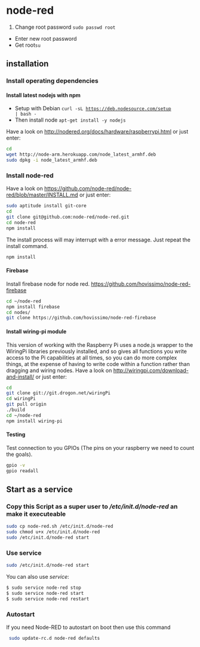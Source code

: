 # node-red

1. Change root password <code>sudo passwd root</code>
- Enter new root password
- Get root<code>su</code>

## installation

### Install operating dependencies

#### Install latest nodejs with npm

- Setup with Debian <code>curl -sL https://deb.nodesource.com/setup | bash -</code>
- Then install node <code>apt-get install -y nodejs</code>


Have a look on http://nodered.org/docs/hardware/raspberrypi.html or just enter:
```bash
cd
wget http://node-arm.herokuapp.com/node_latest_armhf.deb
sudo dpkg -i node_latest_armhf.deb
```
### Install node-red

Have a look on https://github.com/node-red/node-red/blob/master/INSTALL.md or just enter:
```bash
sudo aptitude install git-core
cd
git clone git@github.com:node-red/node-red.git
cd node-red
npm install
```

The install process will may interrupt with a error message.
Just repeat the install command.
```bash
npm install
```
#### Firebase

Install firebase node for node red.
https://github.com/hovissimo/node-red-firebase

```bash
cd ~/node-red
npm install firebase
cd nodes/
git clone https://github.com/hovissimo/node-red-firebase
```

#### Install wiring-pi module

This version of working with the Raspberry Pi uses a node.js wrapper to the WiringPi libraries previously installed, and so gives all functions you write access to the Pi capabilities at all times, so you can do more complex things, at the expense of having to write code within a function rather than dragging and wiring nodes.
Have a look on http://wiringpi.com/download-and-install/ or just enter:

```bash
cd
git clone git://git.drogon.net/wiringPi
cd wiringPi
git pull origin
./build
cd ~/node-red
npm install wiring-pi
```

#### Testing
Test connection to you GPIOs (The pins on your raspberry we need to count the goals).
```bash
gpio -v
gpio readall
```

## Start as a service
### Copy this Script as a super user to _/etc/init.d/node-red_ an make it executeable

```bash
sudo cp node-red.sh /etc/init.d/node-red
sudo chmod u+x /etc/init.d/node-red
sudo /etc/init.d/node-red start
```
### Use service
```bash
sudo /etc/init.d/node-red start
```
You can also use _service_:
```bash
$ sudo service node-red stop
$ sudo service node-red start
$ sudo service node-red restart
```

### Autostart
If you need Node-RED to autostart on boot then use this command
```bash
 sudo update-rc.d node-red defaults
```
